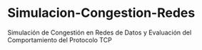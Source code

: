 # Simulacion-Congestion-Redes

Simulación de Congestión en Redes de Datos y Evaluación del Comportamiento del Protocolo TCP
